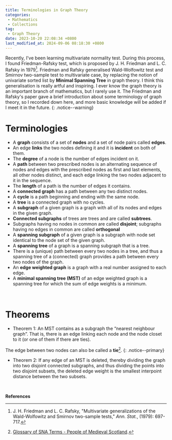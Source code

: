 ```yaml
---
title: Terminologies in Graph Theory
categories:
 - Mathematics
 - Collections
tag:
 - Graph Theory
date: 2023-10-20 22:08:34 +0800
last_modified_at: 2024-09-06 08:18:30 +0800
---
```


Recently, I've been learning multivariate normality test. During this process, I found Friedman-Rafsky test, which is proposed by J. H. Friedman and L. C. Rafsky in 1979[^1]. Friedman and Rafsky generalised Wald-Wolfowitz test and Smirnov two-sample test to multivariate case, by replacing the notion of univariate sorted list by **Minimal Spanning Tree** in graph theory. I think this generalisation is really artful and inspiring. I ever know the graph theory is an important branch of mathematics, but I rarely use it. The Friedman and Rafsky's paper gave a brief introduction about some terminology of graph theory, so I recorded down here, and more basic knowledge will be added if I meet it in the future.
{: .notice--warning}

# Terminologies

- A **graph** consists of a set of **nodes** and a set of node pairs called **edges**.
- An edge **links** the two nodes defining it and it is **incident** on both of them.
- The **degree** of a node is the number of edges incident on it.
- A **path** between two prescribed nodes is an alternating sequence of nodes and edges with the prescribed nodes as first and last elements, all other nodes distinct, and each edge linking the two nodes adjacent to it in the sequence. 
- The **length** of a path is the number of edges it contains.
- A **connected graph** has a path between any two distinct nodes.
- A **cycle** is a path beginning and ending with the same node.
- A **tree** is a connected graph with no cycles.
- A **subgraph** of a given graph is a graph with all of its nodes and edges in the given graph.
- **Connected subgraphs** of trees are trees and are called **subtrees**.
- Subgraphs having no nodes in common are called **disjoint**; subgraphs having no edges in common are called **orthogonal**
- A **spanning subgraph** of a given graph is a subgraph with node set identical to the node set of the given graph.
- A **spanning tree** of a graph is a spanning subgraph that is a tree.
- There is a (unique) path between every two nodes in a tree, and thus a spanning tree of a (connected) graph provides a path between every two nodes of the graph.
- An **edge weighted graph** is a graph with a real number assigned to each edge.
- A **minimal spanning tree (MST)** of an edge weighted graph is a spanning tree for which the sum of edge weights is a minimum.

<br>

# Theorems

- Theorem 1: An MST contains as a subgraph the “nearest neighbour graph”. That is, there is an edge linking each node and the node closet to it (or one of them if there are ties).

The edge between two nodes can also be called a **tie**[^2].
{: .notice--primary}

- Theorem 2: If any edge of an MST is deleted, thereby dividing the graph into two disjoint connected subgraphs, and thus dividing the points into two disjoint subsets, the deleted edge weight is the smallest interpoint distance between the two subsets.

<br>

**References**

[^1]: J. H. Friedman and L. C. Rafsky, "Multivariate generalizations of the Wald-Wolfowitz and Smirnov two-sample tests," *Ann. Stat.*, (1979): 697-717.
[^2]: [Glossary of SNA Terms - People of Medieval Scotland](https://www.poms.ac.uk/help/social-network-analysis/glossary-of-sna-terms/).
